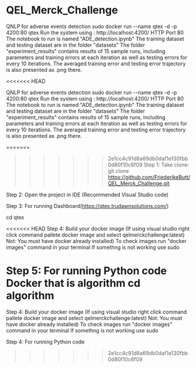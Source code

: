 # QEL_Merck_Challenge
QNLP for adverse events detection
sudo docker run --name qtex -d -p 4200:80 qtex
Run the system using : http://localhost:4200/
HTTP Port 80
The notebook to run is named "ADE_detection.ipynb"
The training dataset and testing dataset are in the folder "datasets"
The folder "experiment_results" contains results of 15 sample runs, including parameters and training errors at each iteration as well as testing errors for every 10 iterations. The averaged training error and testing error trajectory is also presented as .png there.

<<<<<<< HEAD

QNLP for adverse events detection sudo docker run --name qtex -d -p 4200:80 qtex Run the system using : http://localhost:4200/ HTTP Port 80 The notebook to run is named "ADE_detection.ipynb" The training dataset and testing dataset are in the folder "datasets" The folder "experiment_results" contains results of 15 sample runs, including parameters and training errors at each iteration as well as testing errors for every 10 iterations. The averaged training error and testing error trajectory is also presented as .png there.

=======
>>>>>>> 2e1cc4c91d8a69db0daf1e130fbb0d80f10c6f09
Step 1: Take clone: git clone https://github.com/FriederikeButt/QEL_Merck_Challenge.git

Step 2: Open the project in IDE (Recommended Visual Studio code)

Step 3: For running Dashboard(https://qtex.trudawnsolutions.com/)

cd qtex

<<<<<<< HEAD
Step 4: Build your docker image (If using visual studio right click command pallete docker image and select qelmerckchallenge:latest) Not: You must have docker already installed) To check images run "docker images" command in your terminal If somethng is not working use sudo

Step 5: For running Python code Docker that is algorithm
cd algorithm
=======
Step 4: Build your docker image
(If using visual studio right click command pallete docker image and select qelmerckchallenge:latest)
Not: You must have docker already installed)
To check images run "docker images" command in your terminal
If somethng is not working use sudo


Step 4: For running Python code
>>>>>>> 2e1cc4c91d8a69db0daf1e130fbb0d80f10c6f09
